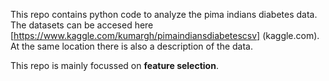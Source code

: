 This repo contains python code to analyze the pima indians diabetes data.
The datasets can be accesed here [https://www.kaggle.com/kumargh/pimaindiansdiabetescsv] (kaggle.com).
At the same location there is also a description of the data.


This repo is mainly focussed on **feature selection**.

